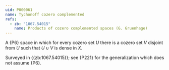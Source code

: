 ```yaml
---
uid: P000061
name: Tychonoff cozero complemented
refs:
  - zb: "1067.54015"
    name: Products of cozero complemented spaces (G. Gruenhage)
---
```


A {P6} space in which for every cozero set $U$ there is a cozero set $V$ disjoint from $U$ such that $U \cup V$ is dense in $X$.

Surveyed in {{zb:1067.54015}};
see {P221} for the generalization which does not assume {P6}.
